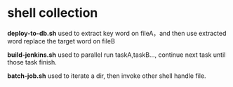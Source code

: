 # shell collection

**deploy-to-db.sh** used to extract key word on fileA，and then use extracted word replace the target word on fileB

**build-jenkins.sh** used to parallel run taskA,taskB..., continue next task until those task finish.

**batch-job.sh** used to iterate a dir, then invoke other shell handle file.

